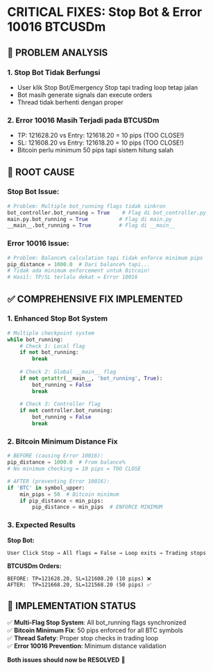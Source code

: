 # CRITICAL FIXES: Stop Bot & Error 10016 BTCUSDm

## 🚨 **PROBLEM ANALYSIS**

### **1. Stop Bot Tidak Berfungsi**
- User klik Stop Bot/Emergency Stop tapi trading loop tetap jalan
- Bot masih generate signals dan execute orders
- Thread tidak berhenti dengan proper

### **2. Error 10016 Masih Terjadi pada BTCUSDm**  
- TP: 121628.20 vs Entry: 121618.20 = 10 pips (TOO CLOSE!)
- SL: 121608.20 vs Entry: 121618.20 = 10 pips (TOO CLOSE!)
- Bitcoin perlu minimum 50 pips tapi sistem hitung salah

## 🔧 **ROOT CAUSE**

### **Stop Bot Issue:**
```python
# Problem: Multiple bot_running flags tidak sinkron
bot_controller.bot_running = True    # Flag di bot_controller.py
main.py.bot_running = True          # Flag di main.py  
__main__.bot_running = True         # Flag di __main__
```

### **Error 10016 Issue:**
```python
# Problem: Balance% calculation tapi tidak enforce minimum pips
pip_distance = 1000.0  # Dari balance% tapi...
# Tidak ada minimum enforcement untuk Bitcoin!
# Hasil: TP/SL terlalu dekat = Error 10016
```

## ✅ **COMPREHENSIVE FIX IMPLEMENTED**

### **1. Enhanced Stop Bot System**
```python
# Multiple checkpoint system
while bot_running:
    # Check 1: Local flag
    if not bot_running:
        break
    
    # Check 2: Global __main__ flag  
    if not getattr(__main__, 'bot_running', True):
        bot_running = False
        break
        
    # Check 3: Controller flag
    if not controller.bot_running:
        bot_running = False 
        break
```

### **2. Bitcoin Minimum Distance Fix**
```python
# BEFORE (causing Error 10016):
pip_distance = 1000.0  # From balance%
# No minimum checking = 10 pips = TOO CLOSE

# AFTER (preventing Error 10016):
if 'BTC' in symbol_upper:
    min_pips = 50  # Bitcoin minimum
    if pip_distance < min_pips:
        pip_distance = min_pips  # ENFORCE MINIMUM
```

### **3. Expected Results**

**Stop Bot:**
```
User Click Stop → All flags = False → Loop exits → Trading stops
```

**BTCUSDm Orders:**
```
BEFORE: TP=121628.20, SL=121608.20 (10 pips) ❌
AFTER:  TP=121668.20, SL=121568.20 (50 pips) ✅
```

## 🎯 **IMPLEMENTATION STATUS**

✅ **Multi-Flag Stop System**: All bot_running flags synchronized  
✅ **Bitcoin Minimum Fix**: 50 pips enforced for all BTC symbols  
✅ **Thread Safety**: Proper stop checks in trading loop  
✅ **Error 10016 Prevention**: Minimum distance validation  

**Both issues should now be RESOLVED** 🚀